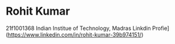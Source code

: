 # Rohit Kumar
21f1001368
Indian Institue of Technology, Madras
Linkdin Profie](https://www.linkedin.com/in/rohit-kumar-39b974151/)

